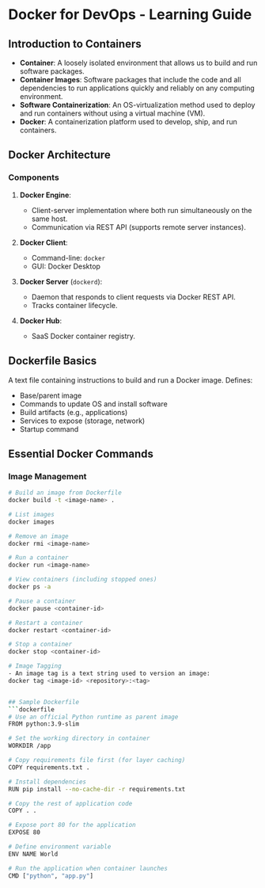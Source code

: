 # Docker for DevOps - Learning Guide

## Introduction to Containers

- **Container**: A loosely isolated environment that allows us to build and run software packages.
- **Container Images**: Software packages that include the code and all dependencies to run applications quickly and reliably on any computing environment.
- **Software Containerization**: An OS-virtualization method used to deploy and run containers without using a virtual machine (VM).
- **Docker**: A containerization platform used to develop, ship, and run containers.

## Docker Architecture

### Components
1. **Docker Engine**: 
   - Client-server implementation where both run simultaneously on the same host.
   - Communication via REST API (supports remote server instances).

2. **Docker Client**:
   - Command-line: `docker`
   - GUI: Docker Desktop

3. **Docker Server** (`dockerd`):
   - Daemon that responds to client requests via Docker REST API.
   - Tracks container lifecycle.

4. **Docker Hub**:
   - SaaS Docker container registry.

## Dockerfile Basics
A text file containing instructions to build and run a Docker image. Defines:
- Base/parent image
- Commands to update OS and install software
- Build artifacts (e.g., applications)
- Services to expose (storage, network)
- Startup command

## Essential Docker Commands

### Image Management
```bash
# Build an image from Dockerfile
docker build -t <image-name> .

# List images
docker images

# Remove an image
docker rmi <image-name>

# Run a container
docker run <image-name>

# View containers (including stopped ones)
docker ps -a

# Pause a container
docker pause <container-id>

# Restart a container
docker restart <container-id>

# Stop a container
docker stop <container-id>

# Image Tagging
- An image tag is a text string used to version an image:
docker tag <image-id> <repository>:<tag>


## Sample Dockerfile
```dockerfile
# Use an official Python runtime as parent image
FROM python:3.9-slim

# Set the working directory in container
WORKDIR /app

# Copy requirements file first (for layer caching)
COPY requirements.txt .

# Install dependencies
RUN pip install --no-cache-dir -r requirements.txt

# Copy the rest of application code
COPY . .

# Expose port 80 for the application
EXPOSE 80

# Define environment variable
ENV NAME World

# Run the application when container launches
CMD ["python", "app.py"]

```
